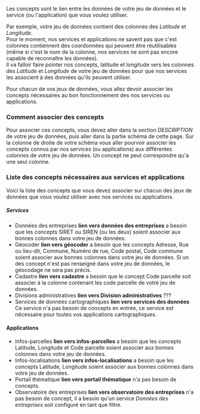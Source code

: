 Les concepts sont le lien entre les données de votre jeu de données et le service (ou l'application) que vous voulez utiliser.  

Par exemple, votre jeu de données contient des colonnes des *Latitude* et *Longitude*.  
Pour le moment, nos services et applications ne savent pas que c'est colonnes contiennent des coordonnées qui peuvent être réutilisables (même si c'est le nom de la colonne, nos services ne sont pas encore capable de reconnaître les données).  
Il va falloir faire pointer nos concepts, latitude et longitude vers les colonnes des *Latitude* et *Longitude* de votre jeu de données pour que nos services les associent à des données qu'ils peuvent utiliser.

Pour chacun de vos jeux de données, vous allez devoir associer les concepts nécessaires au bon fonctionnement des nos services ou applications.

### Comment associer des concepts

Pour associer ces concepts, vous devez aller dans la section *DESCRIPTION* de votre jeu de données, puis aller dans la partie schéma de cette page. Sur la colonne de droite de votre schéma vous aller pourvoir associer les concepts connus par nos services (ou applications) aux différentes colonnes de votre jeu de données. Un concept ne peut correspondre qu'a une seul colonne.


### Liste des concepts nécessaires aux services et applications
Voici la liste des concepts que vous devez associer sur chacun des jeux de données que vous voulez utiliser avec nos services ou applications.

##### Services

* Données des entreprises **lien vers données des entreprises** a besoin que les concepts SIRET ou SIREN (ou les deux) soient associer aux bonnes colonnes dans votre jeu de données.
* Géocoder **lien vers géocoder**  a besoin que les concepts Adresse, Rue ou lieu-dit, Commune, Numéro de rue, Code postal, Code commune soient associer aux bonnes colonnes dans votre jeu de données. Si un des concept n'est pas renseigné dans votre jeu de données, le géocodage ne sera pas précis.
* Cadastre **lien vers cadastre**  a besoin que le concept Code parcelle soit associer à la colonne contenant les code parcelle de votre jeu de données.
* Divisions administratives **lien vers Division administratives**  ???
* Services de données cartographiques **lien vers services des données** Ce service n'a pas besoin de concepts en entrée, ce service est nécessaire pour toutes vos applications cartographiques.

#### Applications

* Infos-parcelles **lien vers infos-parcelles** a besoin que les concepts Latitude, Longitude et Code parcelle soient associer aux bonnes colonnes dans votre jeu de données.
* Infos-localisations **lien vers infos-localisations** a besoin que les concepts Latitude, Longitude soient associer aux bonnes colonnes dans votre jeu de données.
* Portail thématique **lien vers portail thématique** n'a pas besoin de concepts.
* Observatoire des entreprises **lien vers observatoire des entreprises** n'a pas besoin de concept, il a besoin qu'un service *Données des entreprises* soit configuré en tant que filtre.
